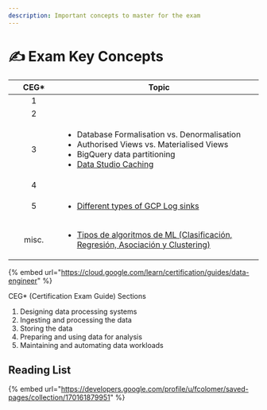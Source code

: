 ```yaml
---
description: Important concepts to master for the exam
---
```


# ✍ Exam Key Concepts

<table><thead><tr><th width="87" align="center">CEG*</th><th>Topic</th></tr></thead><tbody><tr><td align="center">1</td><td></td></tr><tr><td align="center">2</td><td></td></tr><tr><td align="center">3</td><td><ul><li>Database Formalisation vs. Denormalisation</li><li>Authorised Views vs. Materialised Views</li><li>BigQuery data partitioning</li><li><a href="https://support.google.com/looker-studio/answer/7020039?hl=en#zippy=%2Cin-this-article">Data Studio Caching</a></li></ul></td></tr><tr><td align="center">4</td><td></td></tr><tr><td align="center">5</td><td><ul><li><a href="https://g.co/bard/share/0af4468150ec">Different types of GCP Log sinks</a></li></ul></td></tr><tr><td align="center">misc.</td><td><ul><li><a href="https://g.co/bard/share/72f7f7c4233b">Tipos de algoritmos de ML (Clasificación, Regresión, Asociación y Clustering)</a></li></ul></td></tr></tbody></table>

{% embed url="https://cloud.google.com/learn/certification/guides/data-engineer" %}

CEG\* (Certification Exam Guide)  Sections

1. Designing data processing systems
2. Ingesting and processing the data
3. Storing the data
4. Preparing and using data for analysis
5. Maintaining and automating data workloads

## Reading List

{% embed url="https://developers.google.com/profile/u/fcolomer/saved-pages/collection/170161879951" %}
